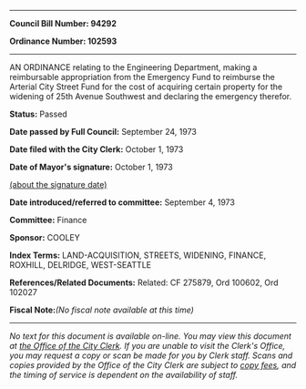 

********

**Council Bill Number: 94292**
   
**Ordinance Number: 102593**
********

 AN ORDINANCE relating to the Engineering Department, making a reimbursable appropriation from the Emergency Fund to reimburse the Arterial City Street Fund for the cost of acquiring certain property for the widening of 25th Avenue Southwest and declaring the emergency therefor.

**Status:** Passed
   
**Date passed by Full Council:** September 24, 1973
   
**Date filed with the City Clerk:** October 1, 1973
   
**Date of Mayor's signature:** October 1, 1973
   
[(about the signature date)](/~public/approvaldate.htm)
   
   
   
**Date introduced/referred to committee:** September 4, 1973
   
**Committee:** Finance
   
**Sponsor:** COOLEY
   
   
**Index Terms:** LAND-ACQUISITION, STREETS, WIDENING, FINANCE, ROXHILL, DELRIDGE, WEST-SEATTLE

**References/Related Documents:** Related: CF 275879, Ord 100602, Ord 102027

**Fiscal Note:**_(No fiscal note available at this time)_
********

_No text for this document is available on-line. You may view this document at [the Office of the City Clerk](http://www.seattle.gov/leg/clerk/contactUs.htm). If you are unable to visit the Clerk's Office, you may request a copy or scan be made for you by Clerk staff. Scans and copies provided by the Office of the City Clerk are subject to [copy fees](http://clerk.seattle.gov/~public/clerkfees.htm), and the timing of service is dependent on the availability of staff._

